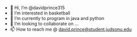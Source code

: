 - 👋 Hi, I’m @davidprince315
- 👀 I’m interested in basketball
- 🌱 I’m currently to program in java and python
- 💞️ I’m looking to collaborate on ...
- 📫 How to reach me @ david.prince@student.judsonu.edu

<!---
davidprince315/davidprince315 is a ✨ special ✨ repository because its `README.md` (this file) appears on your GitHub profile.
You can click the Preview link to take a look at your changes.
--->
